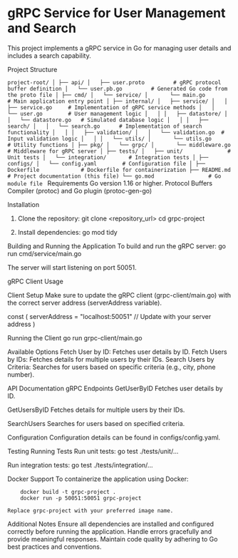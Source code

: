 # gRPC Service for User Management and Search

This project implements a gRPC service in Go for managing user details and includes a search capability.


Project Structure

`project-root/
│
├── api/
│   ├── user.proto         # gRPC protocol buffer definition
│   └── user.pb.go         # Generated Go code from the proto file
│
├── cmd/
│   └── service/
│       └── main.go        # Main application entry point
│
├── internal/
│   ├── service/
│   │   ├── service.go     # Implementation of gRPC service methods
│   │   └── user.go        # User management logic
│   │
│   ├── datastore/
│   │   └── datastore.go   # Simulated database logic
│   │
│   ├── search/
│   │   └── search.go      # Implementation of search functionality
│   │
│   ├── validation/
│   │   └── validation.go  # Input validation logic
│   │
│   └── utils/
│       └── utils.go       # Utility functions
│
├── pkg/
│   └── grpc/
│       └── middleware.go  # Middleware for gRPC server
│
├── tests/
│   ├── unit/              # Unit tests
│   └── integration/       # Integration tests
│
├── configs/
│   └── config.yaml        # Configuration file
│
├── Dockerfile             # Dockerfile for containerization
├── README.md              # Project documentation (this file)
└── go.mod                 # Go module file
`
Requirements
 Go version 1.16 or higher.
 Protocol Buffers Compiler (protoc) and Go plugin (protoc-gen-go)


Installation

1. Clone the repository:
    git clone <repository_url>
    cd grpc-project

2. Install dependencies:
    go mod tidy


Building and Running the Application
   To build and run the gRPC server:
    go run cmd/service/main.go

The server will start listening on port 50051.


gRPC Client Usage

Client Setup
Make sure to update the gRPC client (grpc-client/main.go) with the correct server address (serverAddress variable).

const (
    serverAddress = "localhost:50051"  // Update with your server address
)


Running the Client
    go run grpc-client/main.go

Available Options
    Fetch User by ID: Fetches user details by ID.
    Fetch Users by IDs: Fetches details for multiple users by their IDs.
    Search Users by Criteria: Searches for users based on specific criteria (e.g., city, phone number).

API Documentation
gRPC Endpoints
  GetUserByID
    Fetches user details by ID.
  
   GetUsersByID
    Fetches details for multiple users by their IDs.

   SearchUsers
    Searches for users based on specified criteria.

Configuration
    Configuration details can be found in configs/config.yaml.


Testing
    Running Tests
        Run unit tests:
            go test ./tests/unit/...

Run integration tests:
    go test ./tests/integration/...


Docker Support
    To containerize the application using Docker:

        docker build -t grpc-project .
        docker run -p 50051:50051 grpc-project

    Replace grpc-project with your preferred image name.


Additional Notes
    Ensure all dependencies are installed and configured correctly before running the application.
    Handle errors gracefully and provide meaningful responses.
    Maintain code quality by adhering to Go best practices and conventions.




